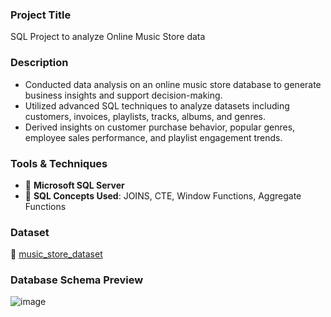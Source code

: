 ### Project Title
SQL Project to analyze Online Music Store data

### Description
- Conducted data analysis on an online music store database to generate business insights and support decision-making.
- Utilized advanced SQL techniques to analyze datasets including customers, invoices, playlists, tracks, albums, and genres.
- Derived insights on customer purchase behavior, popular genres, employee sales performance, and playlist engagement trends.

### Tools & Techniques
- :memo: **Microsoft SQL Server**
- :brain: **SQL Concepts Used**: JOINS, CTE, Window Functions, Aggregate Functions

### Dataset
:open_file_folder: [music_store_dataset](https://github.com/araza01/online-music-store-sql-analysis/tree/master/Music_Store_Dataset)

### Database Schema Preview
![image](https://github.com/araza01/online-music-store-sql-analysis/blob/master/Music_Database_Schema.png)
